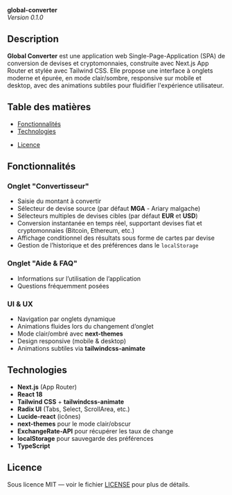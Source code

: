 **global-converter**\
_Version 0.1.0_

## Description

**Global Converter** est une application web Single-Page-Application (SPA) de conversion de devises et cryptomonnaies, construite avec Next.js App Router et stylée avec Tailwind CSS. Elle propose une interface à onglets moderne et épurée, en mode clair/sombre, responsive sur mobile et desktop, avec des animations subtiles pour fluidifier l'expérience utilisateur.

## Table des matières

- [Fonctionnalités](#fonctionnalités)
- [Technologies](#technologies)
<!-- - [Contribuer](#contribuer) -->
- [Licence](#licence)

## Fonctionnalités

### Onglet "Convertisseur"

- Saisie du montant à convertir
- Sélecteur de devise source (par défaut **MGA** - Ariary malgache)
- Sélecteurs multiples de devises cibles (par défaut **EUR** et **USD**)
- Conversion instantanée en temps réel, supportant devises fiat et cryptomonnaies (Bitcoin, Ethereum, etc.)
- Affichage conditionnel des résultats sous forme de cartes par devise
- Gestion de l’historique et des préférences dans le `localStorage`

### Onglet "Aide & FAQ"

- Informations sur l’utilisation de l’application
- Questions fréquemment posées

### UI & UX

- Navigation par onglets dynamique
- Animations fluides lors du changement d’onglet
- Mode clair/ombré avec **next-themes**
- Design responsive (mobile & desktop)
- Animations subtiles via **tailwindcss-animate**

## Technologies

- **Next.js** (App Router)
- **React 18**
- **Tailwind CSS** + **tailwindcss-animate**
- **Radix UI** (Tabs, Select, ScrollArea, etc.)
- **Lucide-react** (icônes)
- **next-themes** pour le mode clair/obscur
- **ExchangeRate-API** pour récupérer les taux de change
- **localStorage** pour sauvegarde des préférences
- **TypeScript**

<!-- ## Contribuer

Les contributions sont les bienvenues !

1. Forkez le projet
2. Créez une branche (`git checkout -b feature/ma-feature`)
3. Commitez vos changements (`git commit -m "feat: ma feature"`)
4. Pushez la branche (`git push origin feature/ma-feature`)
5. Ouvrez une Pull Request -->

## Licence

Sous licence MIT — voir le fichier [LICENSE](LICENSE) pour plus de détails.
